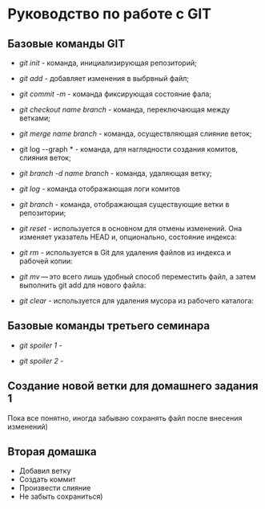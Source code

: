 # Руководство по работе с GIT

## Базовые команды GIT

* *git init* - команда, инициализирующая репозиторий;

 * *git add* - добавляет изменения в выбрвный файл;

 * *git commit -m* - команда фиксирующая состояние фала; 

 * *git checkout name branch* - команда, переключающая между ветками;

 * *git merge name branch* - команда, осуществляющая слияние веток;

 * git log --graph * - команда, для наглядности создания комитов, слияния веток;

 * *git branch -d name branch* - команда, удаляющая ветку;

 * *git log* - команда отображающая логи комитов

 * *git branch* - команда, отображающая существующие ветки в репозитории;

 * *git reset* - используется в основном для отмены изменений. Она изменяет указатель HEAD и, опционально, состояние индекса:

* *git rm* - используется в Git для удаления файлов из индекса и рабочей копии:

* *git mv* — это всего лишь удобный способ переместить файл, а затем выполнить git add для нового файла:

* *git clear* - используется для удаления мусора из рабочего каталога:
 ## Базовые команды третьего семинара

 * *git spoiler 1* -

 * *git spoiler 2* - 
 


 ## Создание новой ветки для домашнего задания 1
   
   Пока все понятно, иногда забываю сохранять файл после внесения изменений)

 ## Вторая домашка

 * Добавил ветку
 * Создать коммит
 * Произвести слияние 
 * Не забыть сохраниться) 
